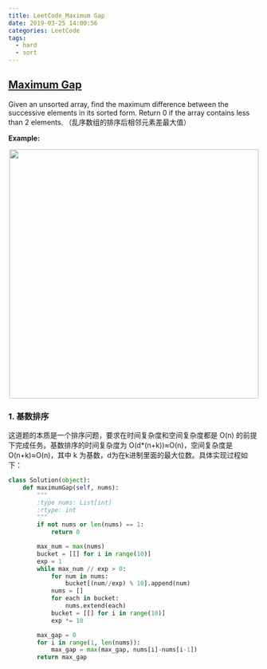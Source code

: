 ```yaml
---
title: LeetCode_Maximum Gap
date: 2019-03-25 14:00:56
categories: LeetCode
tags: 
  - hard
  - sort
---
```


## [Maximum Gap](https://leetcode.com/problems/maximum-gap/)

Given an unsorted array, find the maximum difference between the successive elements in its sorted form. Return 0 if the array contains less than 2 elements.
（乱序数组的排序后相邻元素差最大值）

<!--more-->

**Example:** 

<div align=center>
	<img src="/images/leetcode_164.png" width = "500" align=center/>
</div>

### 1. 基数排序
这道题的本质是一个排序问题，要求在时间复杂度和空间复杂度都是 O(n) 的前提下完成任务。基数排序的时间复杂度为 O(d\*(n+k))≈O(n)，空间复杂度是 O(n+k)≈O(n)，其中 k 为基数，d为在k进制里面的最大位数。具体实现过程如下：

```python
class Solution(object):
    def maximumGap(self, nums):
        """
        :type nums: List[int]
        :rtype: int
        """
        if not nums or len(nums) == 1:
            return 0

        max_num = max(nums)
        bucket = [[] for i in range(10)]
        exp = 1
        while max_num // exp > 0:
            for num in nums:
                bucket[(num//exp) % 10].append(num)
            nums = []
            for each in bucket:
                nums.extend(each)
            bucket = [[] for i in range(10)]
            exp *= 10

        max_gap = 0
        for i in range(1, len(nums)):
            max_gap = max(max_gap, nums[i]-nums[i-1])
        return max_gap
```